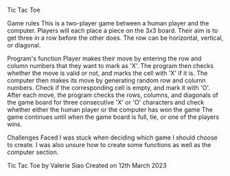 Tic Tac Toe 

Game rules
This is a two-player game between a human player and the computer. Players will each place a piece on the 3x3 board. Their aim is to get three in a row before the other does. The row can be horizontal, vertical, or diagonal.

Program's function
Player makes their move by entering the row and column numbers that they want to mark as 'X'. 
The program then checks whether the move is valid or not, and marks the cell with 'X' if it is.
The computer then makes its move by generating random row and column numbers. Check if the corresponding cell is empty, and mark it with 'O'.
After each move, the program checks the rows, columns, and diagonals of the game board for three consecutive 'X' or 'O' characters and check whether either the human player or the computer has won the game 
The game continues until when the game board is full, tie, or one of the players wins.

Challenges Faced
I was stuck when deciding which game I should choose to create. I was also unsure how to create some functions as well as the computer section. 


Tic Tac Toe by Valerie Siao
Created on 12th March 2023
